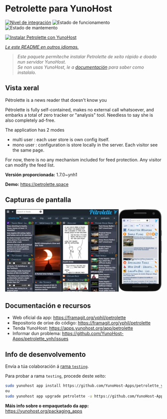 <!--
NOTA: Este README foi creado automáticamente por <https://github.com/YunoHost/apps/tree/master/tools/readme_generator>
NON debe editarse manualmente.
-->

# Petrolette para YunoHost

[![Nivel de integración](https://dash.yunohost.org/integration/petrolette.svg)](https://dash.yunohost.org/appci/app/petrolette) ![Estado de funcionamento](https://ci-apps.yunohost.org/ci/badges/petrolette.status.svg) ![Estado de mantemento](https://ci-apps.yunohost.org/ci/badges/petrolette.maintain.svg)

[![Instalar Petrolette con YunoHost](https://install-app.yunohost.org/install-with-yunohost.svg)](https://install-app.yunohost.org/?app=petrolette)

*[Le este README en outros idiomas.](./ALL_README.md)*

> *Este paquete permíteche instalar Petrolette de xeito rápido e doado nun servidor YunoHost.*  
> *Se non usas YunoHost, le a [documentación](https://yunohost.org/install) para saber como instalalo.*

## Vista xeral

Pétrolette is a news reader that doesn't know you

Pétrolette is fully self-contained, makes no external call whatsoever, and embarks a total of zero tracker or "analysis" tool. Needless to say she is also completely ad-free.

The application has 2 modes 
- multi user : each user store is own config itself.
- mono user : configuration is store locally in the server. Each visitor see the same page. 

For now, there is no any mechanism included for feed protection. Any visitor can modify the feed list.


**Versión proporcionada:** 1.7.0~ynh1

**Demo:** <https://petrolette.space>

## Capturas de pantalla

![Captura de pantalla de Petrolette](./doc/screenshots/petrolette.webp)

## Documentación e recursos

- Web oficial da app: <https://framagit.org/yphil/petrolette>
- Repositorio de orixe do código: <https://framagit.org/yphil/petrolette>
- Tenda YunoHost: <https://apps.yunohost.org/app/petrolette>
- Informar dun problema: <https://github.com/YunoHost-Apps/petrolette_ynh/issues>

## Info de desenvolvemento

Envía a túa colaboración á [rama `testing`](https://github.com/YunoHost-Apps/petrolette_ynh/tree/testing).

Para probar a rama `testing`, procede deste xeito:

```bash
sudo yunohost app install https://github.com/YunoHost-Apps/petrolette_ynh/tree/testing --debug
ou
sudo yunohost app upgrade petrolette -u https://github.com/YunoHost-Apps/petrolette_ynh/tree/testing --debug
```

**Máis info sobre o empaquetado da app:** <https://yunohost.org/packaging_apps>
